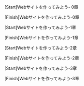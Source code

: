 [Start]Webサイトを作ってみよう- 0章　

[Finish]Webサイトを作ってみよう-0章

[Start]Webサイトを作ってみよう-1章

[Finish]Webサイトを作ってみよう-1章

[Start]Webサイトを作ってみよう-2章

[Finish]Webサイトを作ってみよう-2章

[Start]Webサイトを作ってみよう-3章

[Finish]Webサイトを作ってみよう-3章

